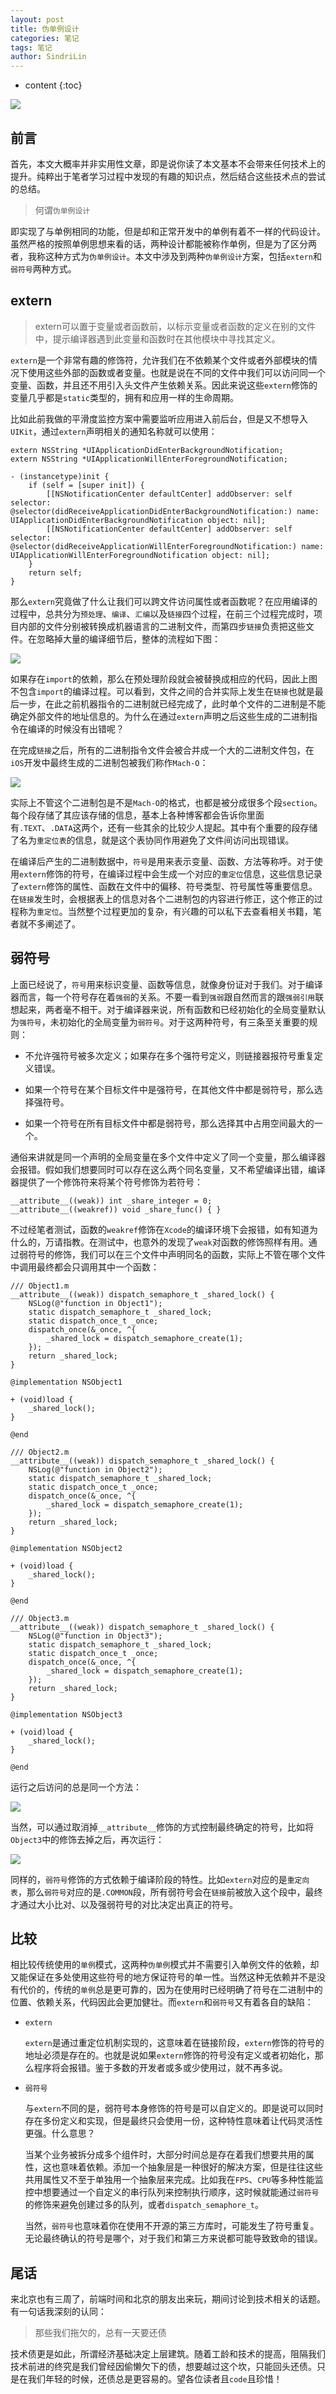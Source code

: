 ```yaml
---
layout: post
title: 伪单例设计
categories: 笔记
tags: 笔记
author: SindriLin
---
```


* content
{:toc}

![](http://upload-images.jianshu.io/upload_images/783864-645afe0caa2106da.png?imageMogr2/auto-orient/strip%7CimageView2/2/w/1240)

## 前言
首先，本文大概率并非实用性文章，即是说你读了本文基本不会带来任何技术上的提升。纯粹出于笔者学习过程中发现的有趣的知识点，然后结合这些技术点的尝试的总结。

> 何谓`伪单例设计`

即实现了与单例相同的功能，但是却和正常开发中的单例有着不一样的代码设计。虽然严格的按照单例思想来看的话，两种设计都能被称作单例，但是为了区分两者，我称这种方式为`伪单例设计`。本文中涉及到两种`伪单例设计`方案，包括`extern`和`弱符号`两种方式。

## extern
> extern可以置于变量或者函数前，以标示变量或者函数的定义在别的文件中，提示编译器遇到此变量和函数时在其他模块中寻找其定义。

`extern`是一个非常有趣的修饰符，允许我们在不依赖某个文件或者外部模块的情况下使用这些外部的函数或者变量。也就是说在不同的文件中我们可以访问同一个变量、函数，并且还不用引入头文件产生依赖关系。因此来说这些`extern`修饰的变量几乎都是`static`类型的，拥有和应用一样的生命周期。

比如此前我做的平滑度监控方案中需要监听应用进入前后台，但是又不想导入`UIKit`，通过`extern`声明相关的通知名称就可以使用：

    extern NSString *UIApplicationDidEnterBackgroundNotification;
    extern NSString *UIApplicationWillEnterForegroundNotification;
    
    - (instancetype)init {
        if (self = [super init]) {
            [[NSNotificationCenter defaultCenter] addObserver: self selector: @selector(didReceiveApplicationDidEnterBackgroundNotification:) name: UIApplicationDidEnterBackgroundNotification object: nil];
            [[NSNotificationCenter defaultCenter] addObserver: self selector: @selector(didReceiveApplicationWillEnterForegroundNotification:) name: UIApplicationWillEnterForegroundNotification object: nil];
        }
        return self;
    }

那么`extern`究竟做了什么让我们可以跨文件访问属性或者函数呢？在应用编译的过程中，总共分为`预处理`、`编译`、`汇编`以及`链接`四个过程，在前三个过程完成时，项目内部的文件分别被转换成机器语言的二进制文件，而第四步`链接`负责把这些文件。在忽略掉大量的编译细节后，整体的流程如下图：

![](http://upload-images.jianshu.io/upload_images/783864-c95b644349ffdcb2.png?imageMogr2/auto-orient/strip%7CimageView2/2/w/1240)

如果存在`import`的依赖，那么在预处理阶段就会被替换成相应的代码，因此上图不包含`import`的编译过程。可以看到，文件之间的合并实际上发生在`链接`也就是最后一步，在此之前机器指令的二进制就已经完成了，此时单个文件的二进制是不能确定外部文件的地址信息的。为什么在通过`extern`声明之后这些生成的二进制指令在编译的时候没有出错呢？

在完成`链接`之后，所有的二进制指令文件会被合并成一个大的二进制文件包，在`iOS`开发中最终生成的二进制包被我们称作`Mach-O`：

![](http://cc.cocimg.com/api/uploads/20150122/1421892661838860.gif)

实际上不管这个二进制包是不是`Mach-O`的格式，也都是被分成很多个段`section`。每个段存储了其应该存储的信息，基本上各种博客都会告诉你里面有`.TEXT`、`.DATA`这两个，还有一些其余的比较少人提起。其中有个重要的段存储了名为`重定位表`的信息，就是这个表协同作用避免了文件间访问出现错误。

在编译后产生的二进制数据中，`符号`是用来表示变量、函数、方法等称呼。对于使用`extern`修饰的符号，在编译过程中会生成一个对应的`重定位`信息，这些信息记录了`extern`修饰的属性、函数在文件中的偏移、符号类型、符号属性等重要信息。在`链接`发生时，会根据表上的信息对各个二进制包的内容进行修正，这个修正的过程称为`重定位`。当然整个过程更加的复杂，有兴趣的可以私下去查看相关书籍，笔者就不多阐述了。

## 弱符号
上面已经说了，`符号`用来标识变量、函数等信息，就像身份证对于我们。对于编译器而言，每一个符号存在着`强弱`的关系。不要一看到`强弱`跟自然而言的跟`强弱引用`联想起来，两者毫不相干。对于编译器来说，所有函数和已经初始化的全局变量默认为`强符号`，未初始化的全局变量为`弱符号`。对于这两种符号，有三条至关重要的规则：

- 不允许强符号被多次定义；如果存在多个强符号定义，则链接器报符号重复定义错误。

- 如果一个符号在某个目标文件中是强符号，在其他文件中都是弱符号，那么选择强符号。

- 如果一个符号在所有目标文件中都是弱符号，那么选择其中占用空间最大的一个。

通俗来讲就是同一个声明的全局变量在多个文件中定义了同一个变量，那么编译器会报错。假如我们想要同时可以存在这么两个同名变量，又不希望编译出错，编译器提供了一个修饰符来将某个符号修饰为若符号：

    __attribute__((weak)) int _share_integer = 0;
    __attribute__((weakref)) void _share_func() { }

不过经笔者测试，函数的`weakref`修饰在`Xcode`的编译环境下会报错，如有知道为什么的，万请指教。在测试中，也意外的发现了`weak`对函数的修饰照样有用。通过弱符号的修饰，我们可以在三个文件中声明同名的函数，实际上不管在哪个文件中调用最终都会只调用其中一个函数：

    /// Object1.m
    __attribute__((weak)) dispatch_semaphore_t _shared_lock() {
        NSLog(@"function in Object1");
        static dispatch_semaphore_t _shared_lock;
        static dispatch_once_t _once;
        dispatch_once(&_once, ^{
            _shared_lock = dispatch_semaphore_create(1);
        });
        return _shared_lock;
    }
    
    @implementation NSObject1
    
    + (void)load {
        _shared_lock();
    }
    
    @end

    /// Object2.m 
    __attribute__((weak)) dispatch_semaphore_t _shared_lock() {
        NSLog(@"function in Object2");
        static dispatch_semaphore_t _shared_lock;
        static dispatch_once_t _once;
        dispatch_once(&_once, ^{
            _shared_lock = dispatch_semaphore_create(1);
        });
        return _shared_lock;
    }
    
    @implementation NSObject2
    
    + (void)load {
        _shared_lock();
    }
    
    @end
    
    /// Object3.m
    __attribute__((weak)) dispatch_semaphore_t _shared_lock() {
        NSLog(@"function in Object3");
        static dispatch_semaphore_t _shared_lock;
        static dispatch_once_t _once;
        dispatch_once(&_once, ^{
            _shared_lock = dispatch_semaphore_create(1);
        });
        return _shared_lock;
    }
    
    @implementation NSObject3
    
    + (void)load {
        _shared_lock();
    }
    
    @end

运行之后访问的总是同一个方法：

![](http://upload-images.jianshu.io/upload_images/783864-b54dd4099f354807.png?imageMogr2/auto-orient/strip%7CimageView2/2/w/1240)

当然，可以通过取消掉`__attribute__`修饰的方式控制最终确定的符号，比如将`Object3`中的修饰去掉之后，再次运行：

![](http://upload-images.jianshu.io/upload_images/783864-71910e244c8d767e.png?imageMogr2/auto-orient/strip%7CimageView2/2/w/1240)

同样的，`弱符号`修饰的方式依赖于编译阶段的特性。比如`extern`对应的是`重定向表`，那么`弱符号`对应的是`.COMMON`段，所有弱符号会在`链接`前被放入这个段中，最终才通过大小比对、以及强弱符号的对比决定出真正的符号。

## 比较
相比较传统使用的`单例`模式，这两种`伪单例`模式并不需要引入单例文件的依赖，却又能保证在多处使用这些符号的地方保证符号的单一性。当然这种无依赖并不是没有代价的，传统的`单例`总是更可靠的，因为在使用时已经明确了符号在二进制中的位置、依赖关系，代码因此会更加健壮。而`extern`和`弱符号`又有着各自的缺陷：

- `extern`

    `extern`是通过重定位机制实现的，这意味着在链接阶段，`extern`修饰的符号的地址必须是存在的。也就是说如果`extern`修饰的符号没有定义或者初始化，那么程序将会报错。鉴于多数的开发者或多或少使用过，就不再多说。

- `弱符号`

    与`extern`不同的是，弱符号本身修饰的符号是可以自定义的。即是说可以同时存在多份定义和实现，但是最终只会使用一份，这种特性意味着让代码灵活性更强。什么意思？
    
    当某个业务被拆分成多个组件时，大部分时间总是存在着我们想要共用的属性，这也意味着依赖。添加一个抽象层是一种很好的解决方案，但是往往这些共用属性又不至于单独用一个抽象层来完成。比如我在`FPS`、`CPU`等多种性能监控中想要通过一个自定义的串行队列来控制执行顺序，这时候就能通过`弱符号`的修饰来避免创建过多的队列，或者`dispatch_semaphore_t`。
 
    当然，`弱符号`也意味着你在使用不开源的第三方库时，可能发生了符号重复。无论最终确认的符号是哪个，对于我们和第三方来说都可能导致致命的错误。
 
 
## 尾话
来北京也有三周了，前端时间和北京的朋友出来玩，期间讨论到技术相关的话题。有一句话我深刻的认同：

> 那些我们拖欠的，总有一天要还债

技术债更是如此，所谓经济基础决定上层建筑。随着工龄和技术的提高，阻隔我们技术前进的终究是我们曾经因偷懒欠下的债，想要越过这个坎，只能回头还债。只是在我们年轻的时候，还债总是更容易的。望各位读者且`code`且珍惜！

